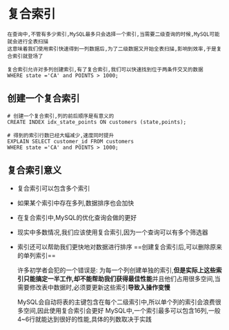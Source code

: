# 复合索引


    在查询中,不管有多少索引,MySQL最多只会选择一个索引,当需要二级查询的时候,MySQL可能就会进行全表扫描
    这意味着我们使用索引快速得到一列数据后,为了二级数据又开始全表扫描,影响到效率,于是复合索引就登场了

    复合索引允许对多列创建索引,有了复合索引,我们可以快速找到位于两条件交叉的数据
    WHERE state ='CA' and POINTS > 1000;

## 创建一个复合索引
```MySQL
# 创建一个复合索引,列的前后顺序是有意义的
CREATE INDEX idx_state_points ON customers (state,points);

# 得到的索引行数已经大幅减少,速度同时提升
EXPLAIN SELECT customer_id FROM customers
WHERE state ='CA' and POINTS > 1000;
```

## 复合索引意义

* 复合索引可以包含多个索引
* 如果某个索引中存在多列,数据排序也会加快
* 在复合索引中,MySQL的优化查询会做的更好
* 现实中多数情况,我们应该使用复合索引,因为一个查询可以有多个筛选器
* 索引还可以帮助我们更快地对数据进行排序
==创建复合索引后,可以删除原来的单列索引==

 
    许多初学者会犯的一个错误是: 为每一个列创建单独的索引,**但是实际上这些索引只能搞定一半工作,却不能帮助我们获得最佳性能**并且他们占用很多空间,当需要修改表中数据时,必须要更新这些索引**导致入操作变慢**

    MySQL会自动将表的主键包含在每个二级索引中,所以单个列的索引会浪费很多空间,因此使用复合索引会更好
    MySQL中,一个索引最多可以包含16列,一般4~6行就能达到很好的性能,具体的列数取决于实践

